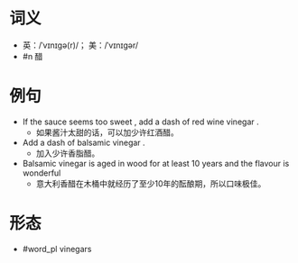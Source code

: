 # 词义
- 英：/ˈvɪnɪɡə(r)/； 美：/ˈvɪnɪɡər/
- #n 醋
# 例句
- If the sauce seems too sweet , add a dash of red wine vinegar .
	- 如果酱汁太甜的话，可以加少许红酒醋。
- Add a dash of balsamic vinegar .
	- 加入少许香脂醋。
- Balsamic vinegar is aged in wood for at least 10 years and the flavour is wonderful
	- 意大利香醋在木桶中就经历了至少10年的酝酿期，所以口味极佳。
# 形态
- #word_pl vinegars
